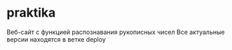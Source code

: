 # praktika
Веб-сайт с функцией распознавания рукописных чисел
Все актуальные версии находятся в ветке deploy
